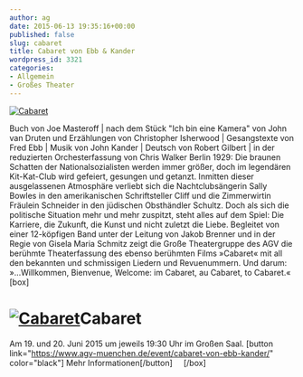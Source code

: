 ```yaml
---
author: ag
date: 2015-06-13 19:35:16+00:00
published: false
slug: cabaret
title: Cabaret von Ebb & Kander
wordpress_id: 3321
categories:
- Allgemein
- Großes Theater
---
```


[![Cabaret](https://www.agv-muenchen.de/wp-content/uploads/2015/06/Großes-Theater-Cabaret-SS15.jpg)](https://www.agv-muenchen.de/event/cabaret-von-ebb-kander/)

Buch von Joe Masteroff | nach dem Stück "Ich bin eine Kamera" von John van Druten und Erzählungen von Christopher Isherwood | Gesangstexte von Fred Ebb | Musik von John Kander | Deutsch von Robert Gilbert | in der reduzierten Orchesterfassung von Chris Walker Berlin 1929: Die braunen Schatten der Nationalsozialisten werden immer größer, doch im legendären Kit-Kat-Club wird gefeiert, gesungen und getanzt. Inmitten dieser ausgelassenen Atmosphäre verliebt sich die Nachtclubsängerin Sally Bowles in den amerikanischen Schriftsteller Cliff und die Zimmerwirtin Fräulein Schneider in den jüdischen Obsthändler Schultz. Doch als sich die politische Situation mehr und mehr zuspitzt, steht alles auf dem Spiel: Die Karriere, die Zukunft, die Kunst und nicht zuletzt die Liebe. Begleitet von einer 12-köpfigen Band unter der Leitung von Jakob Brenner und in der Regie von Gisela Maria Schmitz zeigt die Große Theatergruppe des AGV die berühmte Theaterfassung des ebenso berühmten Films »Cabaret« mit all den bekannten und schmissigen Liedern und Revuenummern. Und darum: »…Willkommen, Bienvenue, Welcome: im Cabaret, au Cabaret, to Cabaret.« [box]

# [![Cabaret](https://www.agv-muenchen.de/wp-content/uploads/2015/06/Großes-Theater-Cabaret-SS15.jpg)](https://www.agv-muenchen.de/event/cabaret-von-ebb-kander/)Cabaret

Am 19. und 20. Juni 2015 um jeweils 19:30 Uhr im Großen Saal. [button link="https://www.agv-muenchen.de/event/cabaret-von-ebb-kander/" color="black"] Mehr Informationen[/button]     [/box]
